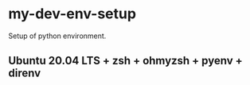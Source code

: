 # my-dev-env-setup
Setup of python environment.

## Ubuntu 20.04 LTS + zsh + ohmyzsh + pyenv + direnv
